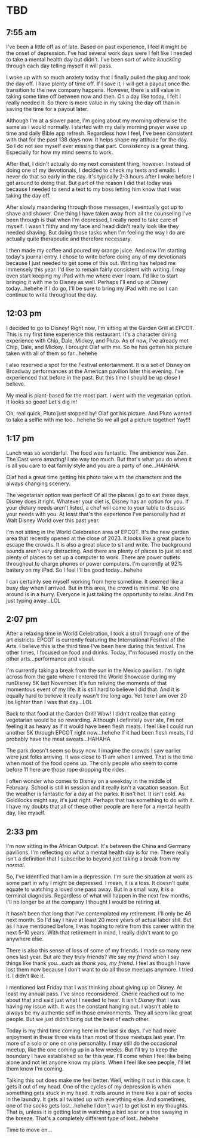 # TBD

## 7:55 am

I've been a little off as of late. Based on past experience, I feel it might be the onset of depression. I've had several work days were I felt like I needed to take a mental health day but didn't. I've been sort of *white knuckling* through each day telling myself it will pass.

I woke up with so much anxiety today that I finally pulled the plug and took the day off. I have plenty of time off. If I save it, I will get a payout once the transition to the new company happens. However, there is still value in taking some time off between now and then. On a day like today, I felt I really needed it. So there is more value in my taking the day off than in saving the time for a payout later.

Although I'm at a slower pace, I'm going about my morning otherwise the same as I would normally. I started with my daily morning prayer wake up time and daily Bible app refresh. Regardless how I feel, I've been consistent with that for the past 138 days now. It helps shape my attitude for the day. So I do not see myself ever missing that part. Consistency is a great thing. Especially for how my mind seems to work.

After that, I didn't actually do my next consistent thing, however. Instead of doing one of my devotionals, I decided to check my texts and emails. I never do that so early in the day. It's typically 2-3 hours after I wake before I get around to doing that. But part of the reason I did that today was because I needed to send a text to my boss letting him know that I was taking the day off.

After slowly meandering through those messages, I eventually got up to shave and shower. One thing I have taken away from all the counseling I've been through is that when I'm depressed, I really need to take care of myself. I wasn't filthy and my face and head didn't really look like they needed shaving. But doing those tasks when I'm feeling the way I do are actually quite therapeutic and therefore necessary.

I then made my coffee and poured my orange juice. And now I'm starting today's journal entry. I chose to write before doing any of my devotionals because I just needed to get some of this out. Writing has helped me immensely this year. I'd like to remain fairly consistent with writing. I may even start keeping my iPad with me where ever I roam. I'd like to start bringing it with me to Disney as well. Perhaps I'll end up at Disney today...hehehe If I do go, I'll be sure to bring my iPad with me so I can continue to write throughout the day.

## 12:03 pm

I decided to go to Disney! Right now, I'm sitting at the Garden Grill at EPCOT. This is my first time experience this restaurant. It's a character dining experience with Chip, Dale, Mickey, and Pluto. As of now, I've already met Chip, Dale, and Mickey. I brought Olaf with me. So he has gotten his picture taken with all of them so far...hehehe

I also reserved a spot for the Festival entertainment. It is a set of Disney on Broadway performances at the American pavilion later this evening. I've experienced that before in the past. But this time I should be up close I believe.

My meal is plant-based for the most part. I went with the vegetarian option. It looks so good! Let's dig in!

Oh, real quick, Pluto just stopped by! Olaf got his picture. And Pluto wanted to take a selfie with me too...hehehe So we all got a picture together! Yay!!!

## 1:17 pm

Lunch was so wonderful. The food was fantastic. The ambience was Zen. The Cast were amazing! I ate way too much. But that's what you do when it is all you care to eat family style and you are a party of one...HAHAHA

Olaf had a great time getting his photo take with the characters and the always changing scenery.

The vegetarian option was perfect! Of all the places I go to eat these days, Disney does it right. Whatever your diet is, Disney has an option for you. If your dietary needs aren't listed, a chef will come to your table to discuss your needs with you. At least that's the experience I've personally had at Walt Disney World over this past year.

I'm not sitting in the World Celebration area of EPCOT. It's the new garden area that recently opened at the close of 2023. It looks like a great place to escape the crowds. It is also a great place to sit and write. The background sounds aren't very distracting. And there are plenty of places to just sit and plenty of places to set up a computer to work. There are power outlets throughout to charge phones or power computers. I'm currently at 92% battery on my iPad. So I feel I'll be good today...hehehe

I can certainly see myself working from here sometime. It seemed like a busy day when I arrived. But in this area, the crowd is minimal. No one around is in a hurry. Everyone is just taking the opportunity to relax. And I'm just typing away...LOL

## 2:07 pm

After a relaxing time in World Celebration, I took a stroll through one of the art districts. EPCOT is currently featuring the International Festival of the Arts. I believe this is the third time I've been here during this festival. The other times, I focused on food and drinks. Today, I"m focused mostly on the other arts...performance and visual.

I'm currently taking a break from the sun in the Mexico pavilion. I'm right across from the gate where I entered the World Showcase during my runDisney 5K last November. It's fun reliving the moments of that momentous event of my life. It is still hard to believe I did that. And it is equally hard to believe it really wasn't the long ago. Yet here I am over 20 lbs lighter than I was that day...LOL

Back to that food at the Garden Grill! Wow! I didn't realize that eating vegetarian would be so rewarding. Although I definitely over ate, I'm not feeling it as heavy as if it would have been flesh meats. I feel like I could run another 5K through EPCOT right now...hehehe If it had been flesh meats, I'd probably have the meat sweats...HAHAHA

The park doesn't seem so busy now. I imagine the crowds I saw earlier were just folks arriving. It was close to 11 am when I arrived. That is the time when most of the food opens up. The only people who seem to come before 11 here are those rope dropping the rides.

I often wonder who comes to Disney on a weekday in the middle of February. School is still in session and it really isn't a vacation season. But the weather is fantastic for a day at the parks. It isn't hot. It isn't cold. As Goldilocks might say, it's just right. Perhaps that has something to do with it. I have my doubts that all of these other people are here for a mental health day, like myself.

## 2:33 pm

I'm now sitting in the African Outpost. It's between the China and Germany pavilions. I'm reflecting on what a mental health day is for me. There really isn't a definition that I subscribe to beyond just taking a break from *my normal*.

So, I've identified that I am in a depression. I'm sure the situation at work as some part in why I might be depressed. I mean, it is a loss. It doesn't quite equate to watching a loved one pass away. But in a small way, it is a terminal diagnosis. Regardless of what will happen in the next few months, I'll no longer be at the company I thought I would be retiring at.

It hasn't been that long that I've contemplated my retirement. I'll only be 46 next month. So I'd say I have at least 20 more years of actual labor still. But as I have mentioned before, I was hoping to retire from this career within the next 5-10 years. With that retirement in mind, I really didn't want to go anywhere else.

There is also this sense of loss of some of my friends. I made so many new ones last year. But are they truly friends? We say *my friend* when I say things like thank you...such as *thank you, my friend*. I feel as though I have lost them now because I don't want to do all those meetups anymore. I tried it. I didn't like it.

I mentioned last Friday that I was thinking about giving up on Disney. At least my annual pass. I've since reconsidered. Chérie reached out to me about that and said just what I needed to hear. It isn't *Disney* that I was having my issue with. It was the constant hanging out. I wasn't able to always be my authentic self in those environments. They all seem like great people. But we just didn't bring out the best of each other.

Today is my third time coming here in the last six days. I've had more enjoyment in these three visits than most of those meetups last year. I'm more of a solo or one on one personality. I may still do the occasional meetup, like the one coming up in a few weeks. But I'll try to keep the boundary I have established so far this year. I'll come when I feel like being alone and not let anyone know my plans. When I feel like see people, I'll let them know I'm coming.

Talking this out does make me feel better. Well, writing it out in this case. It gets it out of my head. One of the cycles of my depression is when something gets stuck in my head. It rolls around in there like a pair of socks in the laundry. It gets all twisted up with everything else. And sometimes, one of the socks gets lost...hehehe I don't want to get lost in my thoughts. That is, unless it is getting lost in watching a bird soar or a tree swaying in the breeze. That's a completely different type of lost...hehehe

Time to move on...


